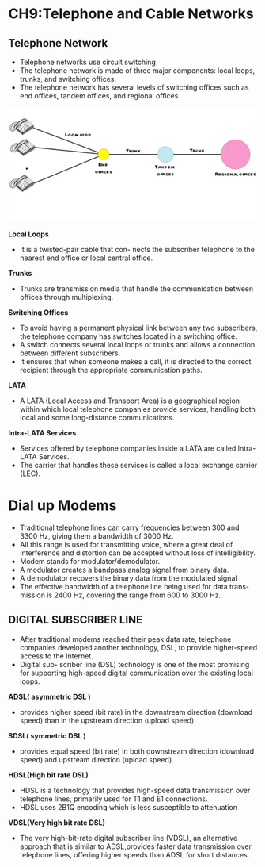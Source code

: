 # CH9:Telephone and Cable Networks

## Telephone Network
- Telephone networks use circuit switching
- The telephone network is made of three major components:
local loops, trunks, and switching offices.
- The telephone network has several levels of
switching offices such as end offices, tandem offices, and regional offices

<img src="Images/Screenshot 2024-10-02 183542.png" width="" height="">

**Local Loops**
- It is a twisted-pair cable that con-
nects the subscriber telephone to the nearest end office or local central office.

**Trunks**
- Trunks are transmission media that handle the communication between offices through multiplexing.

**Switching Offices**
- To avoid having a permanent physical link between any two subscribers, the telephone
company has switches located in a switching office. 
- A switch connects several local
loops or trunks and allows a connection between different subscribers.
- It ensures that when someone makes a call, it is directed to the correct recipient through the appropriate communication paths.

**LATA**
- A LATA (Local Access and Transport Area) is a geographical region within which local telephone companies provide services, handling both local and some long-distance communications.

**Intra-LATA Services**
- Services offered by telephone companies inside a LATA are called Intra-LATA Services.
- The carrier that handles these services is called a local exchange carrier (LEC). 

# Dial up Modems
- Traditional telephone lines can carry frequencies between 300 and 3300 Hz, giving
them a bandwidth of 3000 Hz. 
- All this range is used for transmitting voice, where a
great deal of interference and distortion can be accepted without loss of intelligibility.
- Modem stands for modulator/demodulator.
-  A modulator creates
a bandpass analog signal from binary data.
- A demodulator recovers the binary data
from the modulated signal
- The effective bandwidth of a telephone line being used for data trans-
mission is 2400 Hz, covering the range from 600 to 3000 Hz. 

**DIGITAL SUBSCRIBER LINE**
---
- After traditional modems reached their peak data rate, telephone companies developed
another technology, DSL, to provide higher-speed access to the Internet.
- Digital sub-
scriber line (DSL) technology is one of the most promising for supporting high-speed
digital communication over the existing local loops. 

**ADSL( asymmetric DSL )**
- provides higher speed (bit rate) in the downstream direction (download speed) than in the upstream direction (upload speed).

**SDSL( symmetric DSL )**
- provides equal speed (bit rate) in both downstream direction (download speed) and upstream direction (upload speed).

**HDSL(High bit rate DSL)**
- HDSL is a technology that provides high-speed data transmission over telephone lines, primarily used for T1 and E1 connections.
- HDSL uses 2B1Q encoding which is less susceptible to attenuation

**VDSL(Very high bit rate DSL)**
- The very high-bit-rate digital subscriber line (VDSL), an alternative approach that is
similar to ADSL,provides faster data transmission over telephone lines, offering higher speeds than ADSL for short distances.